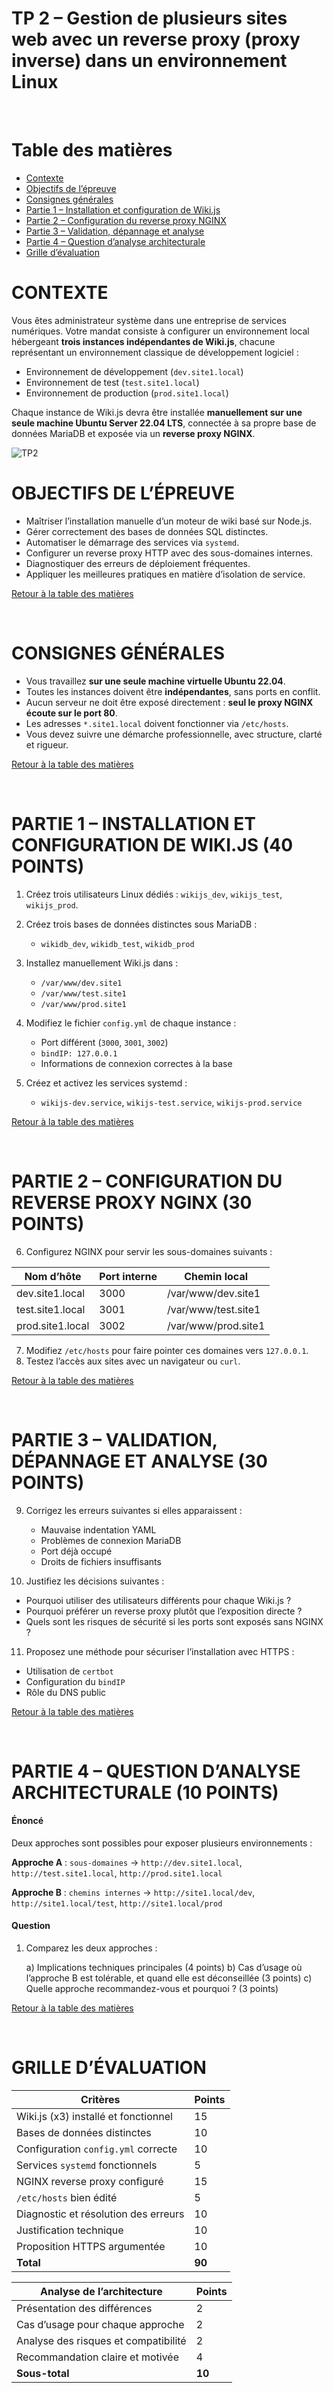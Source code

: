# TP 2 – Gestion de plusieurs sites web avec un reverse proxy (proxy inverse) dans un environnement Linux

<br/>


<h1 id="tb"> Table des matières </h1>

* [Contexte](#contexte)
* [Objectifs de l’épreuve](#objectifs)
* [Consignes générales](#consignes)
* [Partie 1 – Installation et configuration de Wiki.js](#partie1)
* [Partie 2 – Configuration du reverse proxy NGINX](#partie2)
* [Partie 3 – Validation, dépannage et analyse](#partie3)
* [Partie 4 – Question d’analyse architecturale](#partie4)
* [Grille d’évaluation](#grille)



<h1 id="contexte">CONTEXTE</h1>

Vous êtes administrateur système dans une entreprise de services numériques. Votre mandat consiste à configurer un environnement local hébergeant **trois instances indépendantes de Wiki.js**, chacune représentant un environnement classique de développement logiciel :

* Environnement de développement (`dev.site1.local`)
* Environnement de test (`test.site1.local`)
* Environnement de production (`prod.site1.local`)

Chaque instance de Wiki.js devra être installée **manuellement sur une seule machine Ubuntu Server 22.04 LTS**, connectée à sa propre base de données MariaDB et exposée via un **reverse proxy NGINX**.


![TP2](https://github.com/user-attachments/assets/52622709-bad2-4c31-9472-4b6bd6fc06b4)



<h1 id="objectifs">OBJECTIFS DE L’ÉPREUVE</h2>

* Maîtriser l’installation manuelle d’un moteur de wiki basé sur Node.js.
* Gérer correctement des bases de données SQL distinctes.
* Automatiser le démarrage des services via `systemd`.
* Configurer un reverse proxy HTTP avec des sous-domaines internes.
* Diagnostiquer des erreurs de déploiement fréquentes.
* Appliquer les meilleures pratiques en matière d’isolation de service.


[Retour à la table des matières](#tb)

<br/>


<h1 id="consignes">CONSIGNES GÉNÉRALES</h1>

* Vous travaillez **sur une seule machine virtuelle Ubuntu 22.04**.
* Toutes les instances doivent être **indépendantes**, sans ports en conflit.
* Aucun serveur ne doit être exposé directement : **seul le proxy NGINX écoute sur le port 80**.
* Les adresses `*.site1.local` doivent fonctionner via `/etc/hosts`.
* Vous devez suivre une démarche professionnelle, avec structure, clarté et rigueur.

[Retour à la table des matières](#tb)

<br/>


<h1 id="partie1">PARTIE 1 – INSTALLATION ET CONFIGURATION DE WIKI.JS (40 POINTS)</h1>

1. Créez trois utilisateurs Linux dédiés : `wikijs_dev`, `wikijs_test`, `wikijs_prod`.
2. Créez trois bases de données distinctes sous MariaDB :

   * `wikidb_dev`, `wikidb_test`, `wikidb_prod`
3. Installez manuellement Wiki.js dans :

   * `/var/www/dev.site1`
   * `/var/www/test.site1`
   * `/var/www/prod.site1`
4. Modifiez le fichier `config.yml` de chaque instance :

   * Port différent (`3000`, `3001`, `3002`)
   * `bindIP: 127.0.0.1`
   * Informations de connexion correctes à la base
5. Créez et activez les services systemd :

   * `wikijs-dev.service`, `wikijs-test.service`, `wikijs-prod.service`

[Retour à la table des matières](#tb)

<br/>


<h1 id="partie2">PARTIE 2 – CONFIGURATION DU REVERSE PROXY NGINX (30 POINTS)</h1>

6. Configurez NGINX pour servir les sous-domaines suivants :

| Nom d’hôte       | Port interne | Chemin local        |
| ---------------- | ------------ | ------------------- |
| dev.site1.local  | 3000         | /var/www/dev.site1  |
| test.site1.local | 3001         | /var/www/test.site1 |
| prod.site1.local | 3002         | /var/www/prod.site1 |

7. Modifiez `/etc/hosts` pour faire pointer ces domaines vers `127.0.0.1`.
8. Testez l’accès aux sites avec un navigateur ou `curl`.

[Retour à la table des matières](#tb)

<br/>



<h1 id="partie3">PARTIE 3 – VALIDATION, DÉPANNAGE ET ANALYSE (30 POINTS)</h1>

9. Corrigez les erreurs suivantes si elles apparaissent :

   * Mauvaise indentation YAML
   * Problèmes de connexion MariaDB
   * Port déjà occupé
   * Droits de fichiers insuffisants

10. Justifiez les décisions suivantes :

* Pourquoi utiliser des utilisateurs différents pour chaque Wiki.js ?
* Pourquoi préférer un reverse proxy plutôt que l’exposition directe ?
* Quels sont les risques de sécurité si les ports sont exposés sans NGINX ?

11. Proposez une méthode pour sécuriser l’installation avec HTTPS :

* Utilisation de `certbot`
* Configuration du `bindIP`
* Rôle du DNS public

[Retour à la table des matières](#tb)

<br/>

<h1 id="partie4">PARTIE 4 – QUESTION D’ANALYSE ARCHITECTURALE (10 POINTS)</h1>

#### Énoncé

Deux approches sont possibles pour exposer plusieurs environnements :

**Approche A** :
`sous-domaines`
→ `http://dev.site1.local`, `http://test.site1.local`, `http://prod.site1.local`

**Approche B** :
`chemins internes`
→ `http://site1.local/dev`, `http://site1.local/test`, `http://site1.local/prod`

#### Question

1. Comparez les deux approches :

   a) Implications techniques principales (4 points)
   b) Cas d’usage où l’approche B est tolérable, et quand elle est déconseillée (3 points)
   c) Quelle approche recommandez-vous et pourquoi ? (3 points)

[Retour à la table des matières](#tb)

<br/>

<h1 id="grille">GRILLE D’ÉVALUATION</h1>

| Critères                             | Points |
| ------------------------------------ | ------ |
| Wiki.js (x3) installé et fonctionnel | 15     |
| Bases de données distinctes          | 10     |
| Configuration `config.yml` correcte  | 10     |
| Services `systemd` fonctionnels      | 5      |
| NGINX reverse proxy configuré        | 15     |
| `/etc/hosts` bien édité              | 5      |
| Diagnostic et résolution des erreurs | 10     |
| Justification technique              | 10     |
| Proposition HTTPS argumentée         | 10     |
| **Total**                            | **90** |

| Analyse de l’architecture            | Points |
| ------------------------------------ | ------ |
| Présentation des différences         | 2      |
| Cas d’usage pour chaque approche     | 2      |
| Analyse des risques et compatibilité | 2      |
| Recommandation claire et motivée     | 4      |
| **Sous-total**                       | **10** |

